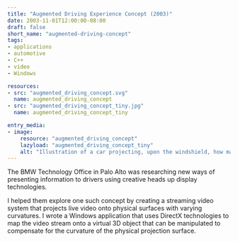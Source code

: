 ```yaml
---
title: "Augmented Driving Experience Concept (2003)"
date: 2003-11-01T12:00:00-08:00
draft: false
short_name: "augmented-driving-concept"
tags: 
- applications
- automotive
- C++
- video
- Windows

resources:
- src: "augmented_driving_concept.svg"
  name: augmented_driving_concept
- src: "augmented_driving_concept_tiny.jpg"
  name: augmented_driving_concept_tiny

entry_media:
- image:
    resource: "augmented_driving_concept"
    lazyload: "augmented_driving_concept_tiny"
    alt: "Illustration of a car projecting, upon the windshield, how many points various pedestrians are worth"
---
```

The BMW Technology Office in Palo Alto was researching new ways of presenting information to drivers using creative heads up display technologies.

I helped them explore one such concept by creating a streaming video system that projects live video onto physical surfaces with varying curvatures. I wrote a Windows application that uses DirectX technologies to map the video stream onto a virtual 3D object that can be manipulated to compensate for the curvature of the physical projection surface.

